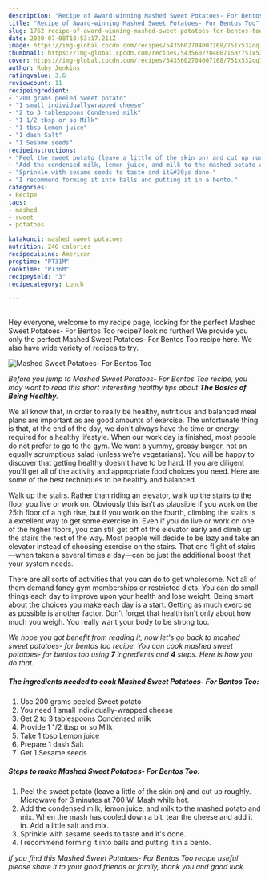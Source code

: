```yaml
---
description: "Recipe of Award-winning Mashed Sweet Potatoes- For Bentos Too"
title: "Recipe of Award-winning Mashed Sweet Potatoes- For Bentos Too"
slug: 1762-recipe-of-award-winning-mashed-sweet-potatoes-for-bentos-too
date: 2020-07-08T18:53:17.211Z
image: https://img-global.cpcdn.com/recipes/5435602704007168/751x532cq70/mashed-sweet-potatoes-for-bentos-too-recipe-main-photo.jpg
thumbnail: https://img-global.cpcdn.com/recipes/5435602704007168/751x532cq70/mashed-sweet-potatoes-for-bentos-too-recipe-main-photo.jpg
cover: https://img-global.cpcdn.com/recipes/5435602704007168/751x532cq70/mashed-sweet-potatoes-for-bentos-too-recipe-main-photo.jpg
author: Ruby Jenkins
ratingvalue: 3.6
reviewcount: 11
recipeingredient:
- "200 grams peeled Sweet potato"
- "1 small individuallywrapped cheese"
- "2 to 3 tablespoons Condensed milk"
- "1 1/2 tbsp or so Milk"
- "1 tbsp Lemon juice"
- "1 dash Salt"
- "1 Sesame seeds"
recipeinstructions:
- "Peel the sweet potato (leave a little of the skin on) and cut up roughly. Microwave for 3 minutes at 700 W. Mash while hot."
- "Add the condensed milk, lemon juice, and milk to the mashed potato and mix. When the mash has cooled down a bit, tear the cheese and add it in. Add a little salt and mix."
- "Sprinkle with sesame seeds to taste and it&#39;s done."
- "I recommend forming it into balls and putting it in a bento."
categories:
- Recipe
tags:
- mashed
- sweet
- potatoes

katakunci: mashed sweet potatoes 
nutrition: 246 calories
recipecuisine: American
preptime: "PT31M"
cooktime: "PT36M"
recipeyield: "3"
recipecategory: Lunch

---
```

<br>
Hey everyone, welcome to my recipe page, looking for the perfect Mashed Sweet Potatoes- For Bentos Too recipe? look no further! We provide you only the perfect Mashed Sweet Potatoes- For Bentos Too recipe here. We also have wide variety of recipes to try.
<br>


![Mashed Sweet Potatoes- For Bentos Too](https://img-global.cpcdn.com/recipes/5435602704007168/751x532cq70/mashed-sweet-potatoes-for-bentos-too-recipe-main-photo.jpg)

<i>Before you jump to Mashed Sweet Potatoes- For Bentos Too recipe, you may want to read this short interesting healthy tips about <strong>The Basics of Being Healthy</strong>.</i>

We all know that, in order to really be healthy, nutritious and balanced meal plans are important as are good amounts of exercise. The unfortunate thing is that, at the end of the day, we don't always have the time or energy required for a healthy lifestyle. When our work day is finished, most people do not prefer to go to the gym. We want a yummy, greasy burger, not an equally scrumptious salad (unless we’re vegetarians). You will be happy to discover that getting healthy doesn't have to be hard. If you are diligent you'll get all of the activity and appropriate food choices you need. Here are some of the best techniques to be healthy and balanced.

Walk up the stairs. Rather than riding an elevator, walk up the stairs to the floor you live or work on. Obviously this isn’t as plausible if you work on the 25th floor of a high rise, but if you work on the fourth, climbing the stairs is a excellent way to get some exercise in. Even if you do live or work on one of the higher floors, you can still get off of the elevator early and climb up the stairs the rest of the way. Most people will decide to be lazy and take an elevator instead of choosing exercise on the stairs. That one flight of stairs—when taken a several times a day—can be just the additional boost that your system needs. 

There are all sorts of activities that you can do to get wholesome. Not all of them demand fancy gym memberships or restricted diets. You can do small things each day to improve upon your health and lose weight. Being smart about the choices you make each day is a start. Getting as much exercise as possible is another factor. Don't forget that health isn't only about how much you weigh. You really want your body to be strong too. 


<i>We hope you got benefit from reading it, now let's go back to mashed sweet potatoes- for bentos too recipe. You can cook mashed sweet potatoes- for bentos too using <strong>7</strong> ingredients and <strong>4</strong> steps. Here is how you do that.
</i>

##### The ingredients needed to cook Mashed Sweet Potatoes- For Bentos Too:

1. Use 200 grams peeled Sweet potato
1. You need 1 small individually-wrapped cheese
1. Get 2 to 3 tablespoons Condensed milk
1. Provide 1 1/2 tbsp or so Milk
1. Take 1 tbsp Lemon juice
1. Prepare 1 dash Salt
1. Get 1 Sesame seeds


##### Steps to make Mashed Sweet Potatoes- For Bentos Too:

1. Peel the sweet potato (leave a little of the skin on) and cut up roughly. Microwave for 3 minutes at 700 W. Mash while hot.
1. Add the condensed milk, lemon juice, and milk to the mashed potato and mix. When the mash has cooled down a bit, tear the cheese and add it in. Add a little salt and mix.
1. Sprinkle with sesame seeds to taste and it&#39;s done.
1. I recommend forming it into balls and putting it in a bento.


<i>If you find this Mashed Sweet Potatoes- For Bentos Too recipe useful please share it to your good friends or family, thank you and good luck.</i>
